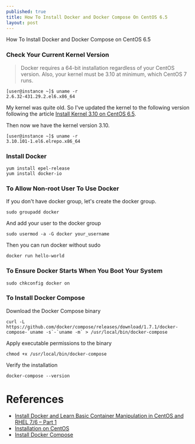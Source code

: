```yaml
---
published: true
title: How To Install Docker and Docker Compose On CentOS 6.5
layout: post
---
```

How To Install Docker and Docker Compose on CentOS 6.5

### Check Your Current Kernel Version
> Docker requires a 64-bit installation regardless of your CentOS version. Also, your kernel must be 3.10 at minimum, which CentOS 7 runs.

```
[user@instance ~]$ uname -r
2.6.32-431.29.2.el6.x86_64
```

My kernel was quite old. So I've updated the kernel to the following version following the article [Install Kernel 3.10 on CentOS 6.5](http://bicofino.io/2014/10/25/install-kernel-3-dot-10-on-centos-6-dot-5/).

Then now we have the kernel version 3.10.

```
[user@instance ~]$ uname -r
3.10.101-1.el6.elrepo.x86_64
```

### Install Docker

```
yum install epel-release
yum install docker-io
```

### To Allow Non-root User To Use Docker

If you don't have docker group, let's create the docker group.

```
sudo groupadd docker
```

And add your user to the docker group

```
sudo usermod -a -G docker your_username
```

Then you can run docker without sudo

```
docker run hello-world
```

### To Ensure Docker Starts When You Boot Your System

```
sudo chkconfig docker on
```

### To Install Docker Compose

Download the Docker Compose binary

```
curl -L https://github.com/docker/compose/releases/download/1.7.1/docker-compose-`uname -s`-`uname -m` > /usr/local/bin/docker-compose
```

Apply executable permissions to the binary

```
chmod +x /usr/local/bin/docker-compose
```

Verify the installation

```
docker-compose --version
```

# References
- [Install Docker and Learn Basic Container Manipulation in CentOS and RHEL 7/6 – Part 1](http://www.tecmint.com/install-docker-and-learn-containers-in-centos-rhel-7-6/)
- [Installation on CentOS](https://docs.docker.com/engine/installation/linux/centos/)
- [Install Docker Compose](https://docs.docker.com/compose/install/)